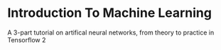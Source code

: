 # Introduction To Machine Learning
A 3-part tutorial on artifical neural networks, from theory to practice in Tensorflow 2

